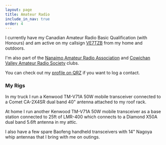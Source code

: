 ```yaml
---
layout: page
title: Amateur Radio
include_in_nav: true
order: 4
---
```


I currently have my Canadian Amateur Radio Basic Qualification (with Honours) and am active on my callsign [VE7TZB](https://aprs.fi/?call=VE7TZB-9) from my home and outdoors.

I'm also part of the [Nanaimo Amateur Radio Association](http://www.ve7na.ca/) and [Cowichan Valley Amateur Radio Society](http://cvars.com) clubs.

You can check out my [profile on QRZ](https://www.qrz.com/db/ve7tzb) if you want to log a contact.

### My Rigs

In my truck I run a Kenwood TM-V71A 50W mobile transceiver connected to a Comet CA-2X4SR dual band 40" antenna attached to my roof rack.

At home I run another Kenwood TM-V71A 50W mobile transceiver as a base station connected to 25ft of LMR-400 which connects to a Diamond X50A dual band 5.6ft antenna in my attic.

I also have a few spare Baofeng handheld transceivers with 14" Nagoya whip antennas that I bring with me on outings.
